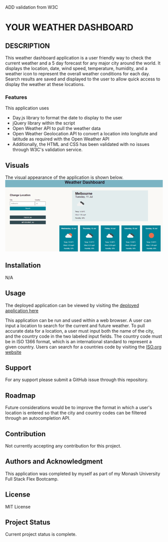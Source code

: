 ADD validation from W3C

# YOUR WEATHER DASHBOARD

## DESCRIPTION

This weather dashboard application is a user friendly way to check the current weather and a 5 day forecast for any major city around the world. It displays the location, date, wind speed, temperature, humidity, and a weather icon to represent the overall weather conditions for each day. Search results are saved and displayed to the user to allow quick access to display the weather at these locations.

### Features
This application uses
* Day.js library to format the date to display to the user
* jQuery library within the script
* Open Weather API to pull the weather data
* Open Weather Geolocation API to convert a location into longitute and latitude as required with the Open Weather API
* Additionally, the HTML and CSS has been validated with no issues through W3C's validation service.

## Visuals

The visual appearance of the application is shown below.
![Application screenshot](screenshot.png)

## Installation

N/A

## Usage 

The deployed application can be viewed by visiting the [deployed application here]()

This application can be run and used within a web browser. A user can input a location to search for the current and future weather. To pull accurate data for a location, a user must input both the name of the city, and the country code in the two labeled input fields. The country code must be in ISO 1366 format, which is an international standard to represent a given country. Users can search for a countries code by visiting the [ISO.org website](https://www.iso.org/iso-3166-country-codes.html)

## Support

For any support please submit a GitHub issue through this repository.

## Roadmap

Future considerations would be to improve the format in which a user's location is entered so that the city and country codes can be filtered through an autocompletion API.

## Contribution

Not currently accepting any contribution for this project.

## Authors and Acknowledgment

This application was completed by myself as part of my Monash University Full Stack Flex Bootcamp.

## License 

MIT License

## Project Status

Current project status is complete.